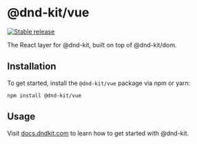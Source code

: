 # @dnd-kit/vue

[![Stable release](https://img.shields.io/npm/v/@dnd-kit/vue.svg)](https://npm.im/@dnd-kit/vue)

The React layer for @dnd-kit, built on top of @dnd-kit/dom.

## Installation

To get started, install the `@dnd-kit/vue` package via npm or yarn:

```
npm install @dnd-kit/vue
```

## Usage

Visit [docs.dndkit.com](https://docs.dndkit.com) to learn how to get started with @dnd-kit.
